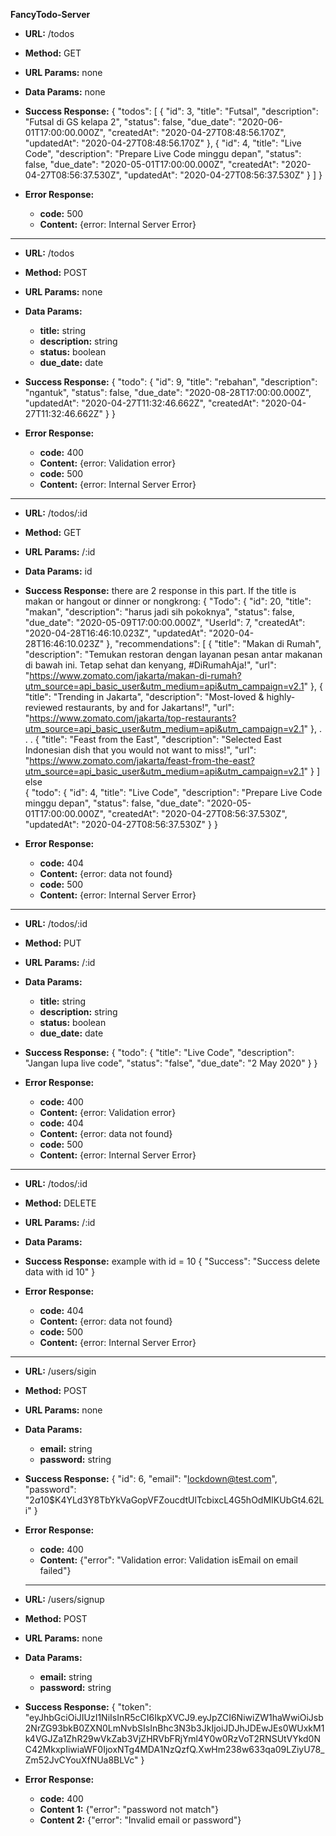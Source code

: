**FancyTodo-Server**

* **URL:**
/todos

* **Method:**
GET

* **URL Params:**
none

* **Data Params:**
none

* **Success Response:**
{
  "todos": [
    {
      "id": 3,
      "title": "Futsal",
      "description": "Futsal di GS kelapa 2",
      "status": false,
      "due_date": "2020-06-01T17:00:00.000Z",
      "createdAt": "2020-04-27T08:48:56.170Z",
      "updatedAt": "2020-04-27T08:48:56.170Z"
    },
    {
      "id": 4,
      "title": "Live Code",
      "description": "Prepare Live Code minggu depan",
      "status": false,
      "due_date": "2020-05-01T17:00:00.000Z",
      "createdAt": "2020-04-27T08:56:37.530Z",
      "updatedAt": "2020-04-27T08:56:37.530Z"
    }
  ]
}

* **Error Response:**
  * **code:** 500 <br />
  * **Content:** {error: Internal Server Error}

--------------------------------------------------------------------------------------------------

* **URL:**
/todos

* **Method:**
POST

* **URL Params:**
none

* **Data Params:**
  * **title:** string<br />
  * **description:** string<br />
  * **status:** boolean<br />
  * **due_date:** date

* **Success Response:**
{
  "todo": {
    "id": 9,
    "title": "rebahan",
    "description": "ngantuk",
    "status": false,
    "due_date": "2020-08-28T17:00:00.000Z",
    "updatedAt": "2020-04-27T11:32:46.662Z",
    "createdAt": "2020-04-27T11:32:46.662Z"
  }
}

* **Error Response:**
  * **code:** 400 <br />
  * **Content:** {error: Validation error}<br />
  * **code:** 500 <br />
  * **Content:** {error: Internal Server Error}

--------------------------------------------------------------------------------------------------

* **URL:**
/todos/:id

* **Method:**
GET

* **URL Params:**
/:id

* **Data Params:**
id

* **Success Response:**
there are 2 response in this part. If the title is makan or hangout or dinner or nongkrong: 
{
  "Todo": {
    "id": 20,
    "title": "makan",
    "description": "harus jadi sih pokoknya",
    "status": false,
    "due_date": "2020-05-09T17:00:00.000Z",
    "UserId": 7,
    "createdAt": "2020-04-28T16:46:10.023Z",
    "updatedAt": "2020-04-28T16:46:10.023Z"
  },
  "recommendations": [
    {
      "title": "Makan di Rumah",
      "description": "Temukan restoran dengan layanan pesan antar makanan di bawah ini. Tetap sehat dan kenyang, #DiRumahAja!",
      "url": "https://www.zomato.com/jakarta/makan-di-rumah?utm_source=api_basic_user&utm_medium=api&utm_campaign=v2.1"
    },
    {
      "title": "Trending in Jakarta",
      "description": "Most-loved & highly-reviewed restaurants, by and for Jakartans!",
      "url": "https://www.zomato.com/jakarta/top-restaurants?utm_source=api_basic_user&utm_medium=api&utm_campaign=v2.1"
    },
    .
    .
    .
    {
      "title": "Feast from the East",
      "description": "Selected East Indonesian dish that you would not want to miss!",
      "url": "https://www.zomato.com/jakarta/feast-from-the-east?utm_source=api_basic_user&utm_medium=api&utm_campaign=v2.1"
    }
  ] <br />
else <br />
{
  "todo": {
    "id": 4,
    "title": "Live Code",
    "description": "Prepare Live Code minggu depan",
    "status": false,
    "due_date": "2020-05-01T17:00:00.000Z",
    "createdAt": "2020-04-27T08:56:37.530Z",
    "updatedAt": "2020-04-27T08:56:37.530Z"
  }
}

* **Error Response:**
  * **code:** 404 <br />
  * **Content:** {error: data not found}<br />
  * **code:** 500 <br />
  * **Content:** {error: Internal Server Error}

----------------------------------------------------------------------------------------------------

* **URL:**
/todos/:id

* **Method:**
PUT

* **URL Params:**
/:id

* **Data Params:**
  * **title:** string<br />
  * **description:** string<br />
  * **status:** boolean<br />
  * **due_date:** date

* **Success Response:**
{
  "todo": {
    "title": "Live Code",
    "description": "Jangan lupa live code",
    "status": "false",
    "due_date": "2 May 2020"
  }
}

* **Error Response:**
  * **code:** 400 <br />
  * **Content:** {error: Validation error}<br />
  * **code:** 404 <br />
  * **Content:** {error: data not found}<br />
  * **code:** 500 <br />
  * **Content:** {error: Internal Server Error}

----------------------------------------------------------------------------------------------------

* **URL:**
/todos/:id

* **Method:**
DELETE

* **URL Params:**
/:id

* **Data Params:**

* **Success Response:**
example with id = 10
{
  "Success": "Success delete data with id 10"
}

* **Error Response:**
  * **code:** 404 <br />
  * **Content:** {error: data not found}<br />
  * **code:** 500 <br />
  * **Content:** {error: Internal Server Error}

----------------------------------------------------------------------------------------------------

* **URL:**
/users/sigin

* **Method:**
POST

* **URL Params:**
none

* **Data Params:**
  * **email:** string <br />
  * **password:** string

* **Success Response:**
{
  "id": 6,
  "email": "lockdown@test.com",
  "password": "$2a$10$K4YLd3Y8TbYkVaGopVFZoucdtUlTcbixcL4G5hOdMIKUbGt4.62Li"
}

* **Error Response:**
  * **code:** 400 <br />
  * **Content:** {"error": "Validation error: Validation isEmail on email failed"}

  ----------------------------------------------------------------------------------------------------

* **URL:**
/users/signup

* **Method:**
POST

* **URL Params:**
none

* **Data Params:**
  * **email:** string <br />
  * **password:** string

* **Success Response:**
{
  "token": "eyJhbGciOiJIUzI1NiIsInR5cCI6IkpXVCJ9.eyJpZCI6NiwiZW1haWwiOiJsb2NrZG93bkB0ZXN0LmNvbSIsInBhc3N3b3JkIjoiJDJhJDEwJEs0WUxkM1k4VGJZa1ZhR29wVkZab3VjZHRVbFRjYml4Y0w0RzVoT2RNSUtVYkd0NC42MkxpIiwiaWF0IjoxNTg4MDA1NzQzfQ.XwHm238w633qa09LZiyU78_Zm52JvCYouXfNUa8BLVc"
}

* **Error Response:**
  * **code:** 400 <br />
  * **Content 1:** {"error": "password not match"}<br />
  * **Content 2:** {"error": "Invalid email or password"}